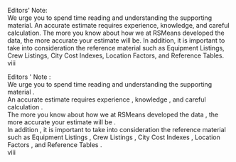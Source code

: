 Editors' Note:  
We urge you to spend time reading and understanding the supporting material. An accurate estimate requires experience, knowledge, and careful calculation. The more you know about how we at RSMeans developed the data, the more accurate your estimate will be. In addition, it is important to take into consideration the reference material such as Equipment Listings, Crew Listings, City Cost Indexes, Location Factors, and Reference Tables.  
viii

Editors ' Note :  
We urge you to spend time reading and understanding the supporting material .  
An accurate estimate requires experience , knowledge , and careful calculation .  
The more you know about how we at RSMeans developed the data , the more accurate your estimate will be .  
In addition , it is important to take into consideration the reference material such as Equipment Listings , Crew Listings , City Cost Indexes , Location Factors , and Reference Tables .  
viii